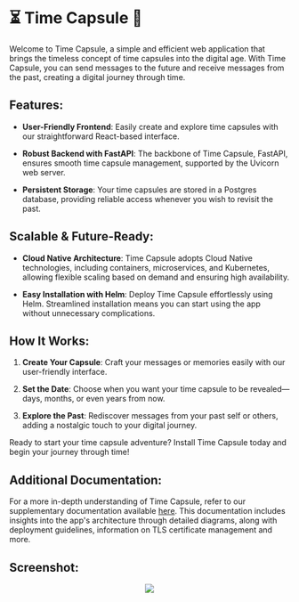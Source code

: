 # ⏳ Time Capsule 📜

Welcome to Time Capsule, a simple and efficient web application that brings the timeless concept of time capsules into the digital age. With Time Capsule, you can send messages to the future and receive messages from the past, creating a digital journey through time.

## Features:

- **User-Friendly Frontend**: Easily create and explore time capsules with our straightforward React-based interface.

- **Robust Backend with FastAPI**: The backbone of Time Capsule, FastAPI, ensures smooth time capsule management, supported by the Uvicorn web server.

- **Persistent Storage**: Your time capsules are stored in a Postgres database, providing reliable access whenever you wish to revisit the past.

## Scalable & Future-Ready:

- **Cloud Native Architecture**: Time Capsule adopts Cloud Native technologies, including containers, microservices, and Kubernetes, allowing flexible scaling based on demand and ensuring high availability.

- **Easy Installation with Helm**: Deploy Time Capsule effortlessly using Helm. Streamlined installation means you can start using the app without unnecessary complications.

## How It Works:

1. **Create Your Capsule**: Craft your messages or memories easily with our user-friendly interface.

2. **Set the Date**: Choose when you want your time capsule to be revealed—days, months, or even years from now.

3. **Explore the Past**: Rediscover messages from your past self or others, adding a nostalgic touch to your digital journey.

Ready to start your time capsule adventure? Install Time Capsule today and begin your journey through time! 

## Additional Documentation:

For a more in-depth understanding of Time Capsule, refer to our supplementary documentation available [here](./Presentation/README.md). This documentation includes insights into the app's architecture through detailed diagrams, along with deployment guidelines, information on TLS certificate management and more.

## Screenshot:

<p align="center">
  <img src="./Presentation/timecapsule.png">
</p>

